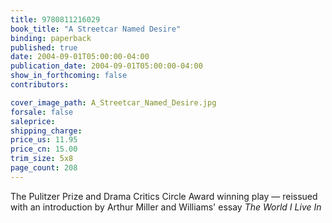 ```yaml
---
title: 9780811216029
book_title: "A Streetcar Named Desire"
binding: paperback
published: true
date: 2004-09-01T05:00:00-04:00
publication_date: 2004-09-01T05:00:00-04:00
show_in_forthcoming: false
contributors:

cover_image_path: A_Streetcar_Named_Desire.jpg
forsale: false
saleprice:
shipping_charge:
price_us: 11.95
price_cn: 15.00
trim_size: 5x8
page_count: 208
---
```

The Pulitzer Prize and Drama Critics Circle Award winning play — reissued with an introduction by Arthur Miller and Williams' essay _The World I Live In_

